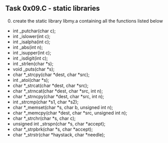 ## Task 0x09.C - static libraries
  0. create the static library libmy.a containing all the functions listed below
   * int _putchar(char c);
   * int _islower(int c);
   * int _isalpha(int c);
   * int _abs(int n);
   * int _isupper(int c);
   * int _isdigit(int c);
   * int _strlen(char *s);
   * void _puts(char *s);
   * char *_strcpy(char *dest, char *src);
   * int _atoi(char *s);
   * char *_strcat(char *dest, char *src);
   * char *_strncat(char *dest, char *src, int n);
   * char *_strncpy(char *dest, char *src, int n);
   * int _strcmp(char *s1, char *s2);
   * char *_memset(char *s, char b, unsigned int n);
   * char *_memcpy(char *dest, char *src, unsigned int n);
   * char *_strchr(char *s, char c);
   * unsigned int _strspn(char *s, char *accept);
   * char *_strpbrk(char *s, char *accept);
   * char *_strstr(char *haystack, char *needle);
